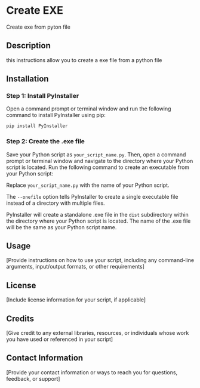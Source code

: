 # Create EXE 
Create exe from pyton file

## Description

this instructions allow you to create a exe file from a python file

## Installation

### Step 1: Install PyInstaller

Open a command prompt or terminal window and run the following command to install PyInstaller using pip:
~~~bash
pip install PyInstaller
~~~

### Step 2: Create the .exe file

Save your Python script as `your_script_name.py`. Then, open a command prompt or terminal window and navigate to the directory where your Python script is located. Run the following command to create an executable from your Python script:


Replace `your_script_name.py` with the name of your Python script.

The `--onefile` option tells PyInstaller to create a single executable file instead of a directory with multiple files.

PyInstaller will create a standalone .exe file in the `dist` subdirectory within the directory where your Python script is located. The name of the .exe file will be the same as your Python script name.

## Usage

[Provide instructions on how to use your script, including any command-line arguments, input/output formats, or other requirements]

## License

[Include license information for your script, if applicable]

## Credits

[Give credit to any external libraries, resources, or individuals whose work you have used or referenced in your script]

## Contact Information

[Provide your contact information or ways to reach you for questions, feedback, or support]
